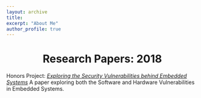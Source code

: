 ```yaml
---
layout: archive
title:
excerpt: "About Me"
author_profile: true
---
```



<center>
<h1> Research Papers: 2018 </h1>
</center>

Honors Project:
<a href="ES_Security.pdf"><u><i>Exploring the Security Vulnerabilities behind Embedded Systems</i></u></a>
A paper exploring both the Software and Hardware Vulnerabilities in Embedded Systems. 
